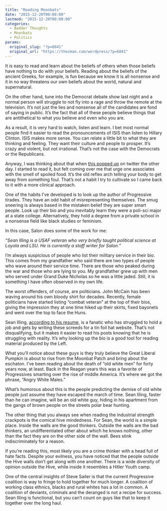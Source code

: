 ```yaml
---
title: "Reading Moonbats"
date: "2015-12-20T00:00:00"
lastmod: "2015-12-20T00:00:00"
categories:
  - Badder Thoughts
  - Moonbats
  - Politics
params:
  original_slug: "?p=6041"
  original_url: "https://thezman.com/wordpress/?p=6041"
---
```


It is easy to read and learn about the beliefs of others when those
beliefs have nothing to do with your beliefs. Reading about the beliefs
of the ancient Greeks, for example, is fun because we know it is all
nonsense and it in no way threatens our own beliefs about the world,
natural and supernatural.

On the other hand, tune into the Democrat debate show last night and a
normal person will struggle to not fly into a rage and throw the remote
at the television. It’s not just the lies and nonsense all of the
candidates are fond of saying in public. It’s the fact that all of these
people believe things that are antithetical to what you believe and even
who you are.

As a result, it is very hard to watch, listen and learn. I bet most
normal people find it easier to read the pronouncements of ISIS than
listen to Hillary Clinton. ISIS makes more sense. You can relate a
little bit to what they are thinking and feeling. They want their
culture and people to prosper. It’s crazy and violent, but not
irrational. That’s not the case with the Democrats or the Republicans.

Anyway, I was thinking about that when <a
href="http://www.salon.com/2015/12/17/r_i_p_gop_party_of_old_disillusioned_white_people_is_dying_a_slow_death_report_says/"
rel="noopener" target="_blank">this popped up</a> on twitter the other
day. I started to read it, but felt coming over me that urge one
associates with the smell of spoiled food. It’s the old reflex arch
telling your body to get away from something foul. That’s not a habit I
try to cultivate so I came back to it with a more clinical approach.

One of the habits I’ve developed is to look up the author of Progressive
tirades. They have an odd habit of misrepresenting themselves. The smug
sneering is always based in the mistaken belief they are super smart
people. Look up their bio and you inevitably learn they were a poli-sci
major at a state college. Alternatively, they hold a degree from a
private school in a nonsense field like black studies or feminism.

In this case, Salon does some of the work for me:

*“Sean Illing is a USAF veteran who very briefly taught political
science at Loyola and LSU. He is currently a staff writer for Salon.”*

I’m always suspicious of people who list their military service in their
bio. This comes from my grandfather who said there are two types of
people who wave around their service time. There are those who peaked
during the war and those who are lying to you. My grandfather grew up
with men who served under Grand Duke Nicholas so he was a little jaded.
Still, it is something I have often observed in my own life.

The worst offenders, of course, are politicians. John McCain has been
waving around his own bloody shirt for decades. Recently, female
politicians have started listing “combat veteran” at the top of their
bios, giving the impression they at one time hiked up their skirts,
fixed bayonets and went over the top to face the Huns.

Sean Illing, [according to his
resume](https://www.linkedin.com/in/seandilling), is a fanatic who has
struggled to hold a job and gets by writing these screeds for a tin foil
hat website. That’s not disqualifying, but it makes it easier to read
his posts knowing that he is struggling with reality. It’s why looking
up the bio is a good tool for reading material produced by the Left.

What you’ll notice about these guys is they truly believe the Great
Liberal Pumpkin is about to rise from the Moonbat Patch and bring about
the eschaton. I’ve been reading about the death of “old white men” for
forty years now, at least. Back in the Reagan years this was a favorite
of Progressives smarting over the rise of middle America. It’s where we
got the phrase, “Angry White Males.”

What’s humorous about this is the people predicting the demise of old
white people just assume they have escaped the march of time. Sean
Illing, faster than he can imagine, will be an old white guy, hiding in
his apartment from the gangs of brown people on the streets polar bear
hunting.

The other thing that you always see when reading the industrial strength
crackpots is the comical hive mindedness. For Sean, the world is a
simple place. Inside the walls are the good thinkers. Outside the walls
are the bad thinkers, an undifferentiated other about which he knows
nothing, other than the fact they are on the other side of the wall.
Bees stink indiscriminately for a reason.

If you’re reading this, most likely you are a crime thinker with a head
full of hate facts. Despite your evilness, you have noticed that the
people outside the Hive walls don’t get along with one another. There is
a wide diversity of opinion outside the Hive, while inside it resembles
a Hitler Youth camp.

One of the central insights of Steve Sailer is that the current
Progressive coalition is way to fringe to hold together for much longer.
A coalition of working class ethnics, blacks and rural whites has a lot
in common. A coalition of deviants, criminals and the deranged is not a
recipe for success. Sean Illing is functional, but you can’t count on
guys like that to keep it together over the long haul.
